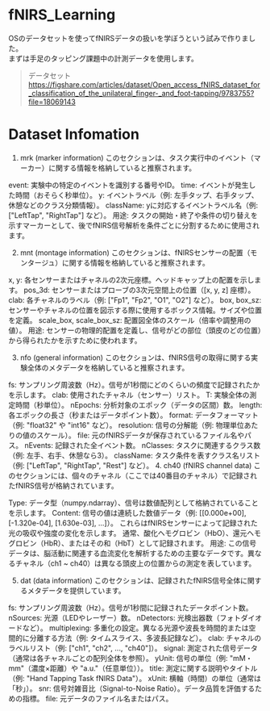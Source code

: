 # fNIRS_Learning
OSのデータセットを使ってfNIRSデータの扱いを学ぼうという試みで作りました。<br>
まずは手足のタッピング課題中の計測データを使用します。
>データセット
><https://figshare.com/articles/dataset/Open_access_fNIRS_dataset_for_classification_of_the_unilateral_finger-_and_foot-tapping/9783755?file=18069143>

# Dataset Infomation
1. mrk (marker information)
このセクションは、タスク実行中のイベント（マーカー）に関する情報を格納していると推察されます。

event: 実験中の特定のイベントを識別する番号やID。
time: イベントが発生した時間（おそらく秒単位）。
y: イベントラベル（例: 左手タップ、右手タップ、休憩などのクラス分類情報）。
className: yに対応するイベントラベル名（例: ["LeftTap", "RightTap"] など）。
用途:
タスクの開始・終了や条件の切り替えを示すマーカーとして、後でfNIRS信号解析を条件ごとに分割するために使用されます。

2. mnt (montage information)
このセクションは、fNIRSセンサーの配置（モンタージュ）に関する情報を格納していると推察されます。

x, y: 各センサーまたはチャネルの2次元座標。ヘッドキャップ上の配置を示します。
pos_3d: センサーまたはプローブの3次元空間上の位置（[x, y, z] 座標）。
clab: 各チャネルのラベル（例: ["Fp1", "Fp2", "O1", "O2"] など）。
box, box_sz: センサーやチャネルの位置を図示する際に使用するボックス情報。サイズや位置を定義。
scale_box, scale_box_sz: 配置図全体のスケール（倍率や調整用の値）。
用途:
センサーの物理的配置を定義し、信号がどの部位（頭皮のどの位置）から得られたかを示すために使われます。

3. nfo (general information)
このセクションは、fNIRS信号の取得に関する実験全体のメタデータを格納していると推察されます。

fs: サンプリング周波数（Hz）。信号が1秒間にどのくらいの頻度で記録されたかを示します。
clab: 使用されたチャネル（センサー）リスト。
T: 実験全体の測定時間（秒単位）。
nEpochs: 分析対象のエポック（データの区間）数。
length: 各エポックの長さ（秒またはデータポイント数）。
format: データフォーマット（例: "float32" や "int16" など）。
resolution: 信号の分解能（例: 物理単位あたりの値のスケール）。
file: 元のfNIRSデータが保存されているファイル名やパス。
nEvents: 記録された全イベント数。
nClasses: タスクに関連するクラス数（例: 左手、右手、休憩なら3）。
className: タスク条件を表すクラス名リスト（例: ["LeftTap", "RightTap", "Rest"] など）。
4. ch40 (fNIRS channel data)
このセクションには、個々のチャネル（ここでは40番目のチャネル）で記録されたfNIRS信号が格納されています。

Type: データ型（numpy.ndarray）、信号は数値配列として格納されていることを示します。
Content:
信号の値は連続した数値データ（例: [[0.000e+00], [-1.320e-04], [1.630e-03], ...]）。
これらはfNIRSセンサーによって記録された光の吸収や強度の変化を示します。
通常、酸化ヘモグロビン（HbO）、還元ヘモグロビン（HbR）、またはその和（HbT）として記録されます。
用途:
この信号データは、脳活動に関連する血流変化を解析するための主要なデータです。異なるチャネル（ch1 ~ ch40）は異なる頭皮上の位置からの測定を表しています。

5. dat (data information)
このセクションは、記録されたfNIRS信号全体に関するメタデータを提供しています。

fs: サンプリング周波数（Hz）。信号が1秒間に記録されたデータポイント数。
nSources: 光源（LEDやレーザー）数。
nDetectors: 光検出器数（フォトダイオードなど）。
multiplexing: 多重化の設定。異なる光源や波長を時間的または空間的に分離する方法（例: タイムスライス、多波長記録など）。
clab: チャネルのラベルリスト（例: ["ch1", "ch2", ..., "ch40"]）。
signal: 測定された信号データ（通常は各チャネルごとの配列全体を参照）。
yUnit: 信号の単位（例: "mM・mm"（濃度×距離）や "a.u."（任意単位））。
title: 測定に関する説明やタイトル（例: "Hand Tapping Task fNIRS Data"）。
xUnit: 横軸（時間）の単位（通常は「秒」）。
snr: 信号対雑音比（Signal-to-Noise Ratio）。データ品質を評価するための指標。
file: 元データのファイル名またはパス。

